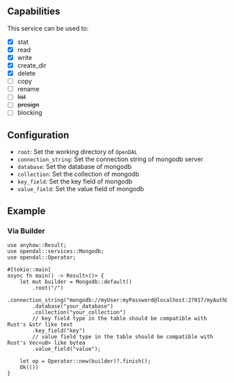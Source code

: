## Capabilities

This service can be used to:

- [x] stat
- [x] read
- [x] write
- [x] create_dir
- [x] delete
- [ ] copy
- [ ] rename
- [ ] ~~list~~
- [ ] ~~presign~~
- [ ] blocking

## Configuration

- `root`: Set the working directory of `OpenDAL`
- `connection_string`: Set the connection string of mongodb server
- `database`: Set the database of mongodb
- `collection`: Set the collection of mongodb
- `key_field`: Set the key field of mongodb
- `value_field`: Set the value field of mongodb

## Example

### Via Builder

```rust,no_run
use anyhow::Result;
use opendal::services::Mongodb;
use opendal::Operator;

#[tokio::main]
async fn main() -> Result<()> {
    let mut builder = Mongodb::default()
        .root("/")
        .connection_string("mongodb://myUser:myPassword@localhost:27017/myAuthDB")
        .database("your_database")
        .collection("your_collection")
        // key field type in the table should be compatible with Rust's &str like text
        .key_field("key")
        // value field type in the table should be compatible with Rust's Vec<u8> like bytea
        .value_field("value");

    let op = Operator::new(builder)?.finish();
    Ok(())
}
```
